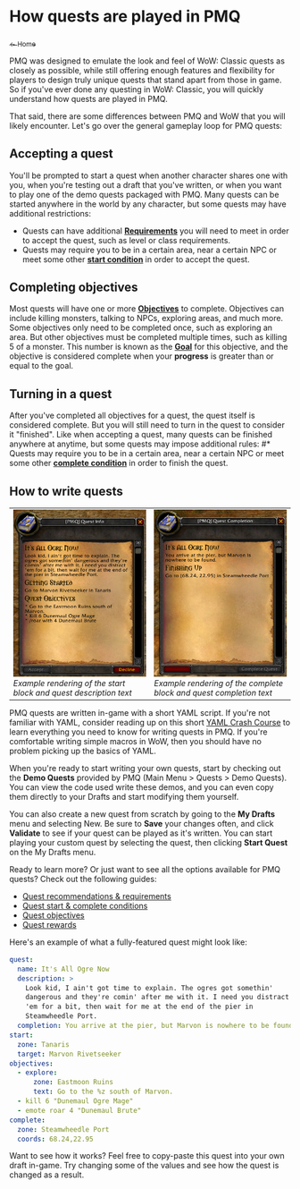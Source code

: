 # How quests are played in PMQ

[<sub>← Home</sub>](../index.md)

PMQ was designed to emulate the look and feel of WoW: Classic quests as closely as possible, while still offering enough features and flexibility for players to design truly unique quests that stand apart from those in game. So if you've ever done any questing in WoW: Classic, you will quickly understand how quests are played in PMQ.

That said, there are some differences between PMQ and WoW that you will likely encounter. Let's go over the general gameplay loop for PMQ quests:

## Accepting a quest

You'll be prompted to start a quest when another character shares one with you, when you're testing out a draft that you've written, or when you want to play one of the demo quests packaged with PMQ. Many quests can be started anywhere in the world by any character, but some quests may have additional restrictions:

* Quests can have additional **[Requirements](../guides/requirements.md)** you will need to meet in order to accept the quest, such as level or class requirements.
* Quests may require you to be in a certain area, near a certain NPC or meet some other **[start condition](../guides/start-complete.md)** in order to accept the quest.

## Completing objectives

Most quests will have one or more **[Objectives](../guides/objectives.md)** to complete. Objectives can include killing monsters, talking to NPCs, exploring areas, and much more. Some objectives only need to be completed once, such as exploring an area. But other objectives must be completed multiple times, such as killing 5 of a monster. This number is known as the **[Goal](../parameters/goal.md)** for this objective, and the objective is considered complete when your **progress** is greater than or equal to the goal.

## Turning in a quest

After you've completed all objectives for a quest, the quest itself is considered complete. But you will still need to turn in the quest to consider it "finished". Like when accepting a quest, many quests can be finished anywhere at anytime, but some quests may impose additional rules:
#* Quests may require you to be in a certain area, near a certain NPC or meet some other **[complete condition](../guides/start-complete.md)** in order to finish the quest.

## How to write quests

<table>
  <tr>
    <td>
      <a href="../assets/images/ogre1.png"><img src="../assets/images/ogre1.png"/></a><br/>
      <i>Example rendering of the start block and quest description text</i>
    </td>
    <td>
      <a href="../assets/images/ogre2.png"><img src="../assets/images/ogre2.png"/></a><br/>
      <i>Example rendering of the complete block and quest completion text</i>
    </td>
  </tr>
</table>

PMQ quests are written in-game with a short YAML script. If you're not familiar with YAML, consider reading up on this short [YAML Crash Course](../guides/yaml-crash-course.md) to learn everything you need to know for writing quests in PMQ. If you're comfortable writing simple macros in WoW, then you should have no problem picking up the basics of YAML.

When you're ready to start writing your own quests, start by checking out the **Demo Quests** provided by PMQ (Main Menu &gt; Quests &gt; Demo Quests). You can view the code used write these demos, and you can even copy them directly to your Drafts and start modifying them yourself.

You can also create a new quest from scratch by going to the **My Drafts** menu and selecting New. Be sure to **Save** your changes often, and click **Validate** to see if your quest can be played as it's written. You can start playing your custom quest by selecting the quest, then clicking **Start Quest** on the My Drafts menu.

Ready to learn more? Or just want to see all the options available for PMQ quests? Check out the following guides:

* [Quest recommendations & requirements](../guides/requirements.md)
* [Quest start & complete conditions](../guides/start-complete.md)
* [Quest objectives](../guides/objectives.md)
* [Quest rewards](../guides/rewards.md)

Here's an example of what a fully-featured quest might look like:

```yaml
quest:
  name: It's All Ogre Now
  description: >
    Look kid, I ain't got time to explain. The ogres got somethin'
    dangerous and they're comin' after me with it. I need you distract
    'em for a bit, then wait for me at the end of the pier in
    Steamwheedle Port.
  completion: You arrive at the pier, but Marvon is nowhere to be found.
start:
  zone: Tanaris
  target: Marvon Rivetseeker
objectives:
  - explore:
      zone: Eastmoon Ruins
      text: Go to the %z south of Marvon.
  - kill 6 "Dunemaul Ogre Mage"
  - emote roar 4 "Dunemaul Brute"
complete:
  zone: Steamwheedle Port
  coords: 68.24,22.95
```

Want to see how it works? Feel free to copy-paste this quest into your own draft in-game. Try changing some of the values and see how the quest is changed as a result.
